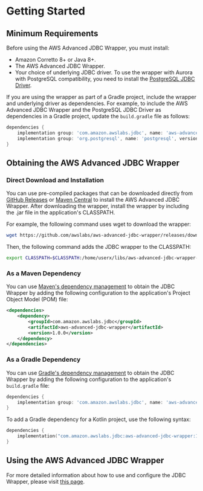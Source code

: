 # Getting Started

## Minimum Requirements

Before using the AWS Advanced JDBC Wrapper, you must install:

- Amazon Corretto 8+ or Java 8+.
- The AWS Advanced JDBC Wrapper.
- Your choice of underlying JDBC driver. To use the wrapper with Aurora with PostgreSQL compatibility, you need to install the [PostgreSQL JDBC Driver](https://github.com/pgjdbc/pgjdbc).

If you are using the wrapper as part of a Gradle project, include the wrapper and underlying driver as dependencies.  For example, to include the AWS Advanced JDBC Wrapper and the PostgreSQL JDBC Driver as dependencies in a Gradle project, update the ```build.gradle``` file as follows:

```gradle
dependencies {
    implementation group: 'com.amazon.awslabs.jdbc', name: 'aws-advanced-jdbc-wrapper', version: '1.0.0'
    implementation group: 'org.postgresql', name: 'postgresql', version: '42.4.0'
}
```

## Obtaining the AWS Advanced JDBC Wrapper

### Direct Download and Installation

You can use pre-compiled packages that can be downloaded directly from [GitHub Releases](https://github.com/awslabs/aws-advanced-jdbc-wrapper/releases) or [Maven Central](https://search.maven.org/search?q=g:com.amazon.awslabs.jdbc) to install the AWS Advanced JDBC Wrapper. After downloading the wrapper, install the wrapper by including the .jar file in the application's CLASSPATH.

For example, the following command uses wget to download the wrapper:

```bash
wget https://github.com/awslabs/aws-advanced-jdbc-wrapper/releases/download/1.0.0/aws-advanced-jdbc-wrapper-1.0.0.jar
```

Then, the following command adds the JDBC wrapper to the CLASSPATH:

```bash
export CLASSPATH=$CLASSPATH:/home/userx/libs/aws-advanced-jdbc-wrapper-1.0.0.jar
```

### As a Maven Dependency

You can use [Maven's dependency management](https://search.maven.org/search?q=g:com.amazon.awslabs.jdbc) to obtain the JDBC Wrapper by adding the following configuration to the application's Project Object Model (POM) file:

```xml
<dependencies>
    <dependency>
        <groupId>com.amazon.awslabs.jdbc</groupId>
        <artifactId>aws-advanced-jdbc-wrapper</artifactId>
        <version>1.0.0</version>
    </dependency>
</dependencies>
```

### As a Gradle Dependency

You can use [Gradle's dependency management](https://search.maven.org/search?q=g:com.amazon.awslabs.jdbc) to obtain the JDBC Wrapper by adding the following configuration to the application's ```build.gradle``` file:

```gradle
dependencies {
    implementation group: 'com.amazon.awslabs.jdbc', name: 'aws-advanced-jdbc-wrapper', version: '1.0.0'
}
```

To add a Gradle dependency for a Kotlin project, use the following syntax:

```kotlin
dependencies {
    implementation("com.amazon.awslabs.jdbc:aws-advanced-jdbc-wrapper:1.0.0")
}
```

## Using the AWS Advanced JDBC Wrapper

For more detailed information about how to use and configure the JDBC Wrapper, please visit [this page](./using-the-jdbc-wrapper/UsingTheJdbcWrapper.md).
